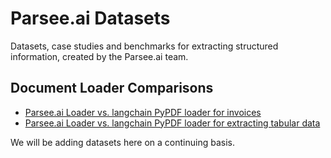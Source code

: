 # Parsee.ai Datasets

Datasets, case studies and benchmarks for extracting structured information, created by the Parsee.ai team.

## Document Loader Comparisons
* [Parsee.ai Loader vs. langchain PyPDF loader for invoices](./datasets/invoices/README.md)
* [Parsee.ai Loader vs. langchain PyPDF loader for extracting tabular data](./datasets/revenues/README.md)

We will be adding datasets here on a continuing basis.
